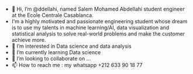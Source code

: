 - 👋 Hi, I’m @ddellahi, named Salem Mohamed Abdellahi student engineer at the Ecole Centrale Casablanca.
- I'm a highly motivated and passionate engineering student whose dream is to use my talents in machine learning/AI, data visualization and statistical analysis to solve real-world problems and make the customer achieve more.
- 👀 I’m interested in Data science and data analysis
- 🌱 I’m currently learning Data science
- 💞️ I’m looking to collaborate on ...
- 📫 How to reach me : my whatsapp +212 633 90 18 77

<!---
ddellahi/ddellahi is a ✨ special ✨ repository because its `README.md` (this file) appears on your GitHub profile.
You can click the Preview link to take a look at your changes.
--->
